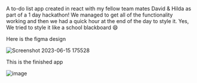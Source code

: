 A to-do list app created in react with my fellow team mates David & Hilda as part of a 1 day hackathon! We managed to get all of the functionality working and then we had a quick hour at the end of the day to style it. Yes, We tried to style it like a school blackboard 😄

Here is the figma design

![Screenshot 2023-06-15 175528](https://github.com/ShamillFazal/To-do-list-react/assets/94766229/e36ef9c4-1ba0-403f-881d-20b71e445806)

This is the finished app

![image](https://github.com/ShamillFazal/To-do-list-react/assets/94766229/f7bbf3f1-0b33-4e07-9bcb-89c11a808f35)

